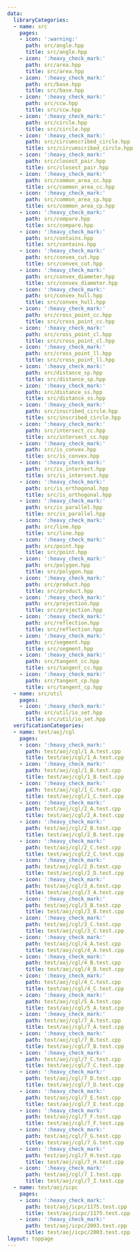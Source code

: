```yaml
---
data:
  libraryCategories:
  - name: src
    pages:
    - icon: ':warning:'
      path: src/angle.hpp
      title: src/angle.hpp
    - icon: ':heavy_check_mark:'
      path: src/area.hpp
      title: src/area.hpp
    - icon: ':heavy_check_mark:'
      path: src/base.hpp
      title: src/base.hpp
    - icon: ':heavy_check_mark:'
      path: src/ccw.hpp
      title: src/ccw.hpp
    - icon: ':heavy_check_mark:'
      path: src/circle.hpp
      title: src/circle.hpp
    - icon: ':heavy_check_mark:'
      path: src/circumscribed_circle.hpp
      title: src/circumscribed_circle.hpp
    - icon: ':heavy_check_mark:'
      path: src/closest_pair.hpp
      title: src/closest_pair.hpp
    - icon: ':heavy_check_mark:'
      path: src/common_area_cc.hpp
      title: src/common_area_cc.hpp
    - icon: ':heavy_check_mark:'
      path: src/common_area_cp.hpp
      title: src/common_area_cp.hpp
    - icon: ':heavy_check_mark:'
      path: src/compare.hpp
      title: src/compare.hpp
    - icon: ':heavy_check_mark:'
      path: src/contains.hpp
      title: src/contains.hpp
    - icon: ':heavy_check_mark:'
      path: src/convex_cut.hpp
      title: src/convex_cut.hpp
    - icon: ':heavy_check_mark:'
      path: src/convex_diameter.hpp
      title: src/convex_diameter.hpp
    - icon: ':heavy_check_mark:'
      path: src/convex_hull.hpp
      title: src/convex_hull.hpp
    - icon: ':heavy_check_mark:'
      path: src/cross_point_cc.hpp
      title: src/cross_point_cc.hpp
    - icon: ':heavy_check_mark:'
      path: src/cross_point_cl.hpp
      title: src/cross_point_cl.hpp
    - icon: ':heavy_check_mark:'
      path: src/cross_point_ll.hpp
      title: src/cross_point_ll.hpp
    - icon: ':heavy_check_mark:'
      path: src/distance_sp.hpp
      title: src/distance_sp.hpp
    - icon: ':heavy_check_mark:'
      path: src/distance_ss.hpp
      title: src/distance_ss.hpp
    - icon: ':heavy_check_mark:'
      path: src/inscribed_circle.hpp
      title: src/inscribed_circle.hpp
    - icon: ':heavy_check_mark:'
      path: src/intersect_cc.hpp
      title: src/intersect_cc.hpp
    - icon: ':heavy_check_mark:'
      path: src/is_convex.hpp
      title: src/is_convex.hpp
    - icon: ':heavy_check_mark:'
      path: src/is_intersect.hpp
      title: src/is_intersect.hpp
    - icon: ':heavy_check_mark:'
      path: src/is_orthogonal.hpp
      title: src/is_orthogonal.hpp
    - icon: ':heavy_check_mark:'
      path: src/is_parallel.hpp
      title: src/is_parallel.hpp
    - icon: ':heavy_check_mark:'
      path: src/line.hpp
      title: src/line.hpp
    - icon: ':heavy_check_mark:'
      path: src/point.hpp
      title: src/point.hpp
    - icon: ':heavy_check_mark:'
      path: src/polygon.hpp
      title: src/polygon.hpp
    - icon: ':heavy_check_mark:'
      path: src/product.hpp
      title: src/product.hpp
    - icon: ':heavy_check_mark:'
      path: src/projection.hpp
      title: src/projection.hpp
    - icon: ':heavy_check_mark:'
      path: src/reflection.hpp
      title: src/reflection.hpp
    - icon: ':heavy_check_mark:'
      path: src/segment.hpp
      title: src/segment.hpp
    - icon: ':heavy_check_mark:'
      path: src/tangent_cc.hpp
      title: src/tangent_cc.hpp
    - icon: ':heavy_check_mark:'
      path: src/tangent_cp.hpp
      title: src/tangent_cp.hpp
  - name: src/util
    pages:
    - icon: ':heavy_check_mark:'
      path: src/util/io_set.hpp
      title: src/util/io_set.hpp
  verificationCategories:
  - name: test/aoj/cgl
    pages:
    - icon: ':heavy_check_mark:'
      path: test/aoj/cgl/1_A.test.cpp
      title: test/aoj/cgl/1_A.test.cpp
    - icon: ':heavy_check_mark:'
      path: test/aoj/cgl/1_B.test.cpp
      title: test/aoj/cgl/1_B.test.cpp
    - icon: ':heavy_check_mark:'
      path: test/aoj/cgl/1_C.test.cpp
      title: test/aoj/cgl/1_C.test.cpp
    - icon: ':heavy_check_mark:'
      path: test/aoj/cgl/2_A.test.cpp
      title: test/aoj/cgl/2_A.test.cpp
    - icon: ':heavy_check_mark:'
      path: test/aoj/cgl/2_B.test.cpp
      title: test/aoj/cgl/2_B.test.cpp
    - icon: ':heavy_check_mark:'
      path: test/aoj/cgl/2_C.test.cpp
      title: test/aoj/cgl/2_C.test.cpp
    - icon: ':heavy_check_mark:'
      path: test/aoj/cgl/2_D.test.cpp
      title: test/aoj/cgl/2_D.test.cpp
    - icon: ':heavy_check_mark:'
      path: test/aoj/cgl/3_A.test.cpp
      title: test/aoj/cgl/3_A.test.cpp
    - icon: ':heavy_check_mark:'
      path: test/aoj/cgl/3_B.test.cpp
      title: test/aoj/cgl/3_B.test.cpp
    - icon: ':heavy_check_mark:'
      path: test/aoj/cgl/3_C.test.cpp
      title: test/aoj/cgl/3_C.test.cpp
    - icon: ':heavy_check_mark:'
      path: test/aoj/cgl/4_A.test.cpp
      title: test/aoj/cgl/4_A.test.cpp
    - icon: ':heavy_check_mark:'
      path: test/aoj/cgl/4_B.test.cpp
      title: test/aoj/cgl/4_B.test.cpp
    - icon: ':heavy_check_mark:'
      path: test/aoj/cgl/4_C.test.cpp
      title: test/aoj/cgl/4_C.test.cpp
    - icon: ':heavy_check_mark:'
      path: test/aoj/cgl/5_A.test.cpp
      title: test/aoj/cgl/5_A.test.cpp
    - icon: ':heavy_check_mark:'
      path: test/aoj/cgl/7_A.test.cpp
      title: test/aoj/cgl/7_A.test.cpp
    - icon: ':heavy_check_mark:'
      path: test/aoj/cgl/7_B.test.cpp
      title: test/aoj/cgl/7_B.test.cpp
    - icon: ':heavy_check_mark:'
      path: test/aoj/cgl/7_C.test.cpp
      title: test/aoj/cgl/7_C.test.cpp
    - icon: ':heavy_check_mark:'
      path: test/aoj/cgl/7_D.test.cpp
      title: test/aoj/cgl/7_D.test.cpp
    - icon: ':heavy_check_mark:'
      path: test/aoj/cgl/7_E.test.cpp
      title: test/aoj/cgl/7_E.test.cpp
    - icon: ':heavy_check_mark:'
      path: test/aoj/cgl/7_F.test.cpp
      title: test/aoj/cgl/7_F.test.cpp
    - icon: ':heavy_check_mark:'
      path: test/aoj/cgl/7_G.test.cpp
      title: test/aoj/cgl/7_G.test.cpp
    - icon: ':heavy_check_mark:'
      path: test/aoj/cgl/7_H.test.cpp
      title: test/aoj/cgl/7_H.test.cpp
    - icon: ':heavy_check_mark:'
      path: test/aoj/cgl/7_I.test.cpp
      title: test/aoj/cgl/7_I.test.cpp
  - name: test/aoj/icpc
    pages:
    - icon: ':heavy_check_mark:'
      path: test/aoj/icpc/1175.test.cpp
      title: test/aoj/icpc/1175.test.cpp
    - icon: ':heavy_check_mark:'
      path: test/aoj/icpc/2003.test.cpp
      title: test/aoj/icpc/2003.test.cpp
layout: toppage
---
```


